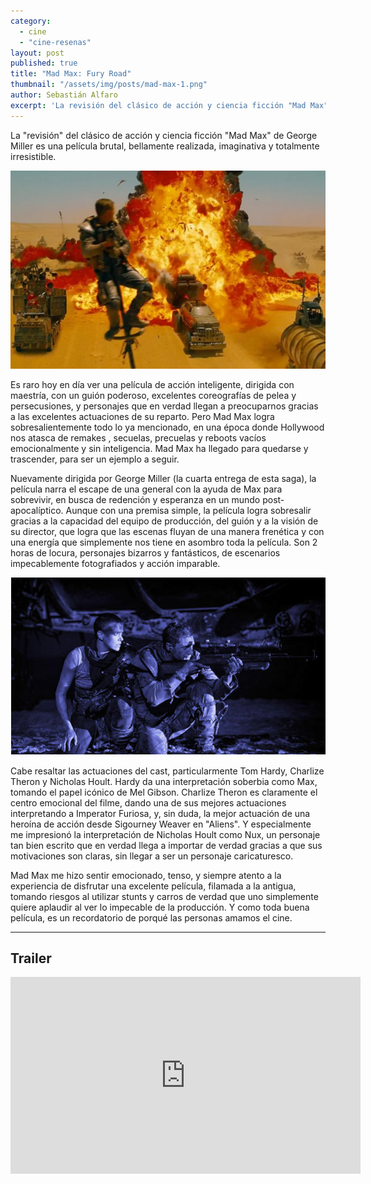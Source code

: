 ```yaml
---
category: 
  - cine
  - "cine-resenas"
layout: post
published: true
title: "Mad Max: Fury Road"
thumbnail: "/assets/img/posts/mad-max-1.png"
author: Sebastián Alfaro
excerpt: 'La revisión del clásico de acción y ciencia ficción "Mad Max" de George Miller'
---
```


La "revisión" del clásico de acción y ciencia ficción "Mad Max" de George Miller es una película brutal, bellamente realizada, imaginativa y totalmente irresistible.

![Mad Max: Fury Road](/assets/img/posts/mad-max-1.png)

Es raro hoy en día ver una película de acción inteligente, dirigida con maestría, con un guión poderoso, excelentes coreografías de pelea y persecusiones, y personajes que en verdad llegan a preocuparnos gracias a las excelentes actuaciones de su reparto. Pero Mad Max logra sobresalientemente todo lo ya mencionado, en una época donde Hollywood nos atasca de remakes , secuelas, precuelas y reboots vacíos emocionalmente y sin inteligencia. Mad Max ha llegado para quedarse y trascender, para ser un ejemplo a seguir.

Nuevamente dirigida por George Miller (la cuarta entrega de esta saga), la película narra el escape de una general con la ayuda de Max para sobrevivir, en busca de redención y esperanza en un mundo post-apocalíptico. Aunque con una premisa simple, la película logra sobresalir gracias a la capacidad del equipo de producción, del guión y a la visión de su director, que logra que las escenas fluyan de una manera frenética y con una energía que simplemente nos tiene en asombro toda la película. Son 2 horas de locura, personajes bizarros y fantásticos, de escenarios impecablemente fotografiados y acción imparable.

![Mad Max: Fury Road](/assets/img/posts/mad-max-2.png)

Cabe resaltar las actuaciones del cast, particularmente Tom Hardy, Charlize Theron y Nicholas Hoult. Hardy da una interpretación soberbia como Max, tomando el papel icónico de Mel Gibson. Charlize Theron es claramente el centro emocional del filme, dando una de sus mejores actuaciones interpretando a Imperator Furiosa, y, sin duda, la mejor actuación de una heroína de acción desde Sigourney Weaver en "Aliens". Y especialmente me impresionó la interpretación de Nicholas Hoult como Nux, un personaje tan bien escrito que en verdad llega a importar de verdad gracias a que sus motivaciones son claras, sin llegar a ser un personaje caricaturesco.  

Mad Max me hizo sentir emocionado, tenso, y siempre atento a la experiencia de disfrutar una excelente película, filamada a la antigua, tomando riesgos al utilizar stunts y carros de verdad que uno simplemente quiere aplaudir al ver lo impecable de la producción. Y como toda buena película, es un recordatorio de porqué las personas amamos el cine.

<hr>

## Trailer

<iframe width="560" height="315" src="https://www.youtube.com/embed/YWNWi-ZWL3c" frameborder="0" allowfullscreen></iframe>